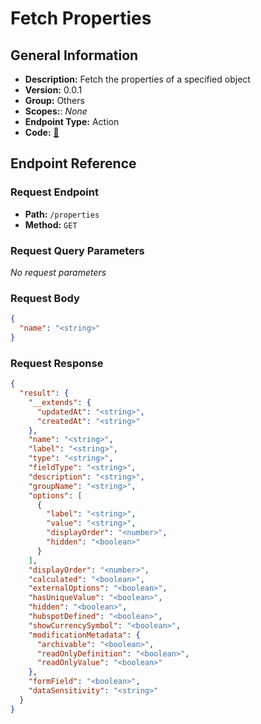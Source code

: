 # Fetch Properties

## General Information

- **Description:** Fetch the properties of a specified object
- **Version:** 0.0.1
- **Group:** Others
- **Scopes:**: _None_
- **Endpoint Type:** Action
- **Code:** [🔗](https://github.com/NangoHQ/integration-templates/tree/main/integrations/hubspot/actions/fetch-properties.ts)

## Endpoint Reference

### Request Endpoint

- **Path:** `/properties`
- **Method:** `GET`

### Request Query Parameters

_No request parameters_

### Request Body

```json
{
  "name": "<string>"
}
```

### Request Response

```json
{
  "result": {
    "__extends": {
      "updatedAt": "<string>",
      "createdAt": "<string>"
    },
    "name": "<string>",
    "label": "<string>",
    "type": "<string>",
    "fieldType": "<string>",
    "description": "<string>",
    "groupName": "<string>",
    "options": [
      {
        "label": "<string>",
        "value": "<string>",
        "displayOrder": "<number>",
        "hidden": "<boolean>"
      }
    ],
    "displayOrder": "<number>",
    "calculated": "<boolean>",
    "externalOptions": "<boolean>",
    "hasUniqueValue": "<boolean>",
    "hidden": "<boolean>",
    "hubspotDefined": "<boolean>",
    "showCurrencySymbol": "<boolean>",
    "modificationMetadata": {
      "archivable": "<boolean>",
      "readOnlyDefinition": "<boolean>",
      "readOnlyValue": "<boolean>"
    },
    "formField": "<boolean>",
    "dataSensitivity": "<string>"
  }
}
```
